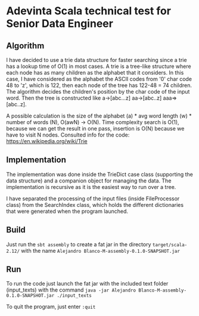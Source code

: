 # Adevinta Scala technical test for Senior Data Engineer
## Algorithm
I have decided to use a trie data structure for faster searching since a trie has a lookup time of O(1) in most cases. A trie is a tree-like structure where each node has as many children as the alphabet that it considers. In this case, I have considered as the alphabet the ASCII codes from '0' char code 48 to 'z', which is 122, then each node of the tree has 122-48 = 74 children. The algorithm decides the children's position by the char code of the input word. Then the tree is constructed like a->[abc...z] aa->[abc..z] aaa=>[abc..z].

A possible calculation is the size of the alphabet (a) * avg word length (w) * number of words (N), O(awN) -> O(N). Time complexity search is O(1), because we can get the result in one pass, insertion is O(N) because we have to visit N nodes.
Consulted info for the code: https://en.wikipedia.org/wiki/Trie

## Implementation 
The implementation was done inside the TrieDict case class (supporting the data structure) and a companion object for managing the data. The implementation is recursive as it is the easiest way to run over a tree.

I have separated the processing of the input files (inside FileProcessor class) from the SearchIndex class, which holds the different dictionaries that were generated when the program launched.

## Build
Just run the `sbt assembly` to create a fat jar in the directory `target/scala-2.12/` with the name 
`Alejandro Blanco-M-assembly-0.1.0-SNAPSHOT.jar`

## Run
To run the code just launch the fat jar with the included text folder (input_texts) with the command `java -jar Alejandro Blanco-M-assembly-0.1.0-SNAPSHOT.jar ./input_texts`

To quit the program, just enter `:quit`
